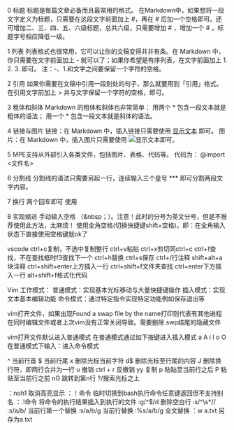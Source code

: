 0 标题
标题是每篇文章必备而且最常用的格式。
在Markdown中，如果想将一段文字定义为标题，只需要在这段文字前面加上 #，再在 # 后加一个空格即可。还可增加二、三、四、五、六级标题，总共六级，只需要增加 # ，增加一个 # ，标题字号相应降低一级。

1 列表
列表格式也很常用，它可以让你的文稿变得井井有条。在 Markdown 中，你只需要在文字前面加上 - 就可以了；如果你希望是有序列表，在文字前面加上 1. 2. 3. 即可。
注：-、1.和文字之间要保留一个字符的空格。


2 引用
如果你需要在文稿中引用一段别处的句子，那么就要用到「引用」格式。
在引用文字前加上 > 并与文字保留一个字符的空格，即可。

3 粗体和斜体 
Markdown 的粗体和斜体也非常简单：
用两个 * 包含一段文本就是粗体的语法；
用一个 * 包含一段文本就是斜体的语法。

4 链接与图片
链接：在 Markdown 中，插入链接只需要使用 [显示文本](链接地址) 即可。
图片：在 Markdown 中，插入图片只需要使用 ![显示文本](图片链接地址)即可。

5 MPE支持从外部引入各类文件，包括图片、表格、代码等。
代码为：
@import <文件名>

6 分割线
分割线的语法只需要另起一行，连续输入三个星号 *** 即可分割两段文字内容。

7 换行 
两个回车即可
使用<br>

8 实现缩进
手动输入空格 （&nbsp；）。注意！此时的分号为英文分号，但是不推荐使用此方法，太麻烦！
使用全角空格(切换快捷键shift+空格)。即：在全角输入状态下直接使用空格键就ok了


vscode
ctrl+c复制，不选中复制整行    ctrl+v粘贴
ctrl+x剪切同ctrl+c    ctrl+f查找，不在查找框时f3查找下一个
ctrl+h替换    ctrl+s保存
ctrl+/行注释    shift+alt+a块注释
ctrl+shift+enter上方插入一行    ctrl+shift+f文件夹查找
ctrl+enter下方插入一行    alt+shift+f格式化代码



Vim
工作模式：
普通模式：实现基本光标移动与大量快捷键操作
插入模式：实现文本基本编辑功能
命令模式：通过特定指令实现特定功能例如保存退出等

vim打开文件，如果出现Found a swap file by the name打印则代表有其他进程在同时编辑文件或者上次vim没有正常关闭导致。需要删除.swp结尾的隐藏文件

vim打开文件默认进入普通模式
在普通模式通过如下按键进入插入模式
a A i I o O
在普通模式下输入：进入命令模式

^	当前行首
$	当前行尾
x	删除光标当前字符
d$	删除光标至行尾的内容
J	删除换行符，即两行合并为一行
u	撤销
ctrl + r 反撤销
yy	复制
p	粘贴至当前行之后
P	粘贴至当前行之前
nG	跳转到第n行
?/搜索光标之上

：noh1	    取消高亮显示
：！命令	    临时切换到bash执行命令任意键返回但不支持别名
：.!命令	    将命令的执行结果插入到执行的文件
:g/^$/d	    删除空白行
:s/^\s*//
:s/a/b/		当前行第一个替换
:s/a/b/g		当前行替换
:%s/a/b/g		全文替换
：w a.txt		另存为a.txt
